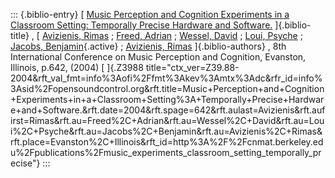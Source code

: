 ::: {.biblio-entry}
[ [Music Perception and Cognition Experiments in a Classroom Setting:
Temporally Precise Hardware and
Software.](publications/music_experiments_classroom_setting_temporally_precise)
]{.biblio-title} , [ [Avizienis, Rimas](publications/author/Avizienis) ;
[Freed, Adrian](publications/author/Freed) ; [Wessel,
David](publications/author/Wessel) ; [Loui,
Psyche](publications/author/Loui) ; [Jacobs,
Benjamin](publications/author/Jacobs){.active} ; [Avizienis,
Rimas](publications/author/Avizienis) ]{.biblio-authors} , 8th
International Conference on Music Perception and Cognition, Evanston,
Illinois, p.642, (2004) [ ]{.Z3988
title="ctx_ver=Z39.88-2004&rft_val_fmt=info%3Aofi%2Ffmt%3Akev%3Amtx%3Adc&rfr_id=info%3Asid%2Fopensoundcontrol.org&rft.title=Music+Perception+and+Cognition+Experiments+in+a+Classroom+Setting%3A+Temporally+Precise+Hardware+and+Software.&rft.date=2004&rft.spage=642&rft.aulast=Avizienis&rft.aufirst=Rimas&rft.au=Freed%2C+Adrian&rft.au=Wessel%2C+David&rft.au=Loui%2C+Psyche&rft.au=Jacobs%2C+Benjamin&rft.au=Avizienis%2C+Rimas&rft.place=Evanston%2C+Illinois&rft_id=http%3A%2F%2Fcnmat.berkeley.edu%2Fpublications%2Fmusic_experiments_classroom_setting_temporally_precise"}
:::
